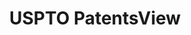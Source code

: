---
bigquery: https://console.cloud.google.com/bigquery?p=patents-public-data&d=patentsview&page=dataset
citation: Attribution should be given to PatentsView for use, distribution, or derivative
  works.
code: https://github.com/CSSIP-AIR/PatentsView-Code-Snippets/
contributors: USPTO
cost: None
description: 'PatentsView includes US patent data including raw data (summaries, applications,
  pregrant applications), disambugations of inventors and assignees, and inventor
  gender estimates.  Also foreign priority data, # of figures and sheets, and government
  interest statements.'
documentation: https://patentsview.org/query/builder-faqs
last_edit: Mon, 04 Apr 2022 19:02:57 GMT
location: https://patentsview.org/
maintained_by: USPTO
record_creation_timestamp: 12/2/2020 17:20:46
schema_fields: '[''male_flag'', ''designation'', ''disamb_inventor_id_20200929'',
  ''subsection_id'', ''date'', ''state'', ''disamb_assignee_id_20191008'', ''name_first'',
  ''status'', ''symbol_position'', ''term_grant'', ''id'', ''classification_data_source'',
  ''disamb_inventor_id_20171003'', ''level_three'', ''disamb_assignee_id_20190312'',
  ''rule_47'', ''ipc_version_indicator'', ''term_disclaimer'', ''category_id'', ''patent_id'',
  ''classification_status'', ''group'', ''disamb_inventor_id_20180528'', ''term_extension'',
  ''organization_id'', ''sequence'', ''contract_award_number'', ''classification_value'',
  ''rawinventor_id'', ''disclaimer_date'', ''lawyer_id'', ''rawassignee_id'', ''variety'',
  ''disamb_inventor_id_20190312'', ''disamb_assignee_id_20191231'', ''disamb_inventor_id_20171226'',
  ''field_id'', ''lapse_of_patent'', ''field_title'', ''location_id'', ''doc_type'',
  ''num_claims'', ''series_code'', ''subgroup_id'', ''gi_statement'', ''number'',
  ''disamb_assignee_id_20181127'', ''attribution_status'', ''uuid'', ''length'', ''title'',
  ''latlong'', ''county'', ''county_fips'', ''state_fips'', ''level_one'', ''disamb_inventor_id_20200630'',
  ''num'', ''group_id'', ''action_date'', ''disamb_inventor_id_20191008'', ''country'',
  ''name'', ''rel_id'', ''subgroup'', ''disamb_assignee_id_20200929'', ''name_last'',
  ''num_figures'', ''withdrawn'', ''category'', ''mainclass_id'', ''f371_date'', ''disamb_inventor_id_20181127'',
  ''main_group'', ''disamb_assignee_id_20200331'', ''publication_number'', ''subclass_id'',
  ''latitude'', ''level_two'', ''f102_date'', ''rawlocation_id'', ''text'', ''exemplary'',
  ''classification_level'', ''applicant_type'', ''disamb_inventor_id_20201229'', ''subclass'',
  ''kind'', ''num_sheets'', ''abstract'', ''disamb_inventor_id_20170307'', ''longitude'',
  ''type'', ''organization'', ''ipc_class'', ''disamb_inventor_id_20200331'', ''disamb_assignee_id_20190820'',
  ''country_transformed'', ''city'', ''_371_date'', ''filename'', ''sector_title'',
  ''role'', ''reldocno'', ''disamb_inventor_id_20170808'', ''disamb_inventor_id_20191231'',
  ''fname'', ''application_id'', ''subcategory_id'', ''male'', ''deceased'', ''disamb_inventor_id_20190820'',
  ''inventor_id'', ''citation_id'', ''relkind'', ''doctype'', ''section_id'', ''_102_date'',
  ''assignee_id'', ''latin_name'', ''section'', ''disamb_assignee_id_20200630'', ''dependent'',
  ''lname'']'
shortname: patentsview
tags:
- disambiguation
- United States
- gender
terms_of_use: Creative Commons Attribution 4.0 International License.
timeframe: 1963-1999
title: USPTO PatentsView
uuid: cf1780b1-e265-4e49-8d1d-83b9cfe0fd9a
---
